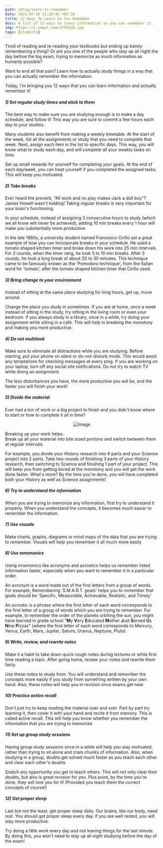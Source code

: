 ```yaml
---
path: /blog/learn-to-remember
date: 2021-07-10 15:28:45 +05:30
title: 12 Ways To Learn So You Remember
desc: A list of 12 ways to learn information so you can remember it.
img: https://i.imgur.com/a7FHzUQ.jpg
tags: [students]
---
```


Tired of reading and re-reading your textbooks but ending up barely remembering a thing? Or are you one of the people who stay up all night the day before the big exam, trying to memorize as much information as humanly possible?

Want to end all that pain? Learn how to actually study things in a way that you can actually remember the information.

Today, I&#39;m bringing you 12 ways that you can learn information and actually remember it!

##### 1) Set regular study times and stick to them

The best way to make sure you are studying enough is to make a day schedule, and follow it! This way you are sure to commit a few hours each day to your studies.

Many students also benefit from making a weekly timetable. At the start of the week, list all the assignments or study that you need to complete that week. Next, assign each item in the list to specific days. This way, you will know what to study each day, and will complete all your weekly tasks on time.

Set up small rewards for yourself for completing your goals. At the end of each day/week, you can treat yourself if you completed the assigned tasks. This will keep you motivated.

##### 2) Take breaks

Ever heard the proverb, &quot;All work and no play makes Jack a dull boy&quot;? James Howell wasn&#39;t kidding! Taking regular breaks is very important for your brain&#39;s functioning.

In your schedule, instead of assigning 3 consecutive hours to study (which we all know will never be achieved), adding 10 min breaks every 1 hour will make you substantially more productive.

In the late 1980s, a university student named Francesco Cirillo set a great example of how you can incorporate breaks in your schedule. He used a tomato shaped kitchen timer and broke down his work into 25 min intervals. For 3 rounds, when the timer rang, he took 5 to 10 min breaks. After 3 rounds, he took a long break of about 20 to 30 minutes. This technique came to be famously known as the &#39;Pomodoro technique&#39;, from the Italian word for &#39;tomato&#39;, after the tomato shaped kitchen timer that Cirillo used.

##### 3) Bring change to your environment

Instead of sitting at the same place studying for long hours, get up, move around.

Change the place you study in sometimes. If you are at home, once a week instead of sitting in the study, try sitting in the living room or even your bedroom. If you always study in a library, once in a while, try doing your assignment while sitting in a café. This will help in breaking the monotony and making you more productive.

##### 4) Do not multitask

Make sure to eliminate all distractions while you are studying. Before starting, put your phone on silent or do-not-disturb mode. This would avoid any temptations for checking messages at every ping. If you are working on your laptop, turn off any social site notifications. Do not try to watch TV while doing an assignment.

The less disturbances you have, the more productive you will be, and the faster you will finish your work!

##### 5) Divide the material

Ever had a ton of work or a big project to finish and you didn&#39;t know where to start or how to complete it all in time?

<p style='text-align:center'>
	<img src='https://i.imgur.com/dMYkagN.jpg' alt='image' />
</p>

Breaking up your work helps.\
Break up all your material into bite sized portions and switch between them at regular intervals.

For example, you divide your History research into 6 parts and your Science project into 2 parts. Take two rounds of finishing 3 parts of your History research, then switching to Science and finishing 1 part of your project. This will keep you from getting bored at the monotony and you will get the work done faster. What&#39;s more? By the time you&#39;re done, you will have completed both your History as well as Science assignments!

##### 6) Try to understand the information

When you are trying to memorize any information, first try to understand it properly. When you understand the concepts, it becomes much easier to remember the information.

##### 7) Use visuals

Make charts, graphs, diagrams or mind maps of the data that you are trying to remember. Visuals will help you remember it all much more easily

##### 8) Use mnemonics

Using mnemonics like acronyms and acrostics helps us remember listed information faster, especially when you want to remember it in a particular order.

An acronym is a word made out of the first letters from a group of words. For example, Remembering &#39;S.M.A.R.T. goals&#39; helps you to remember that goals should be &#39;Specific, Measurable, Achievable, Realistic, and Timely&#39;

An acrostic is a phrase where the first letter of each word corresponds to the first letter of a group of words which you are trying to remember. For example, to remember the order of the planets orbiting the sun, you might have learned in grade school &quot;**M**y **V**ery **E**ducated **M**other **J**ust **S**erved **U**s **N**ine **P**izzas&quot; (where the first letter of each word corresponds to Mercury, Venus, Earth, Mars, Jupiter, Saturn, Uranus, Neptune, Pluto).

##### 9) Write, review, and rewrite notes

Make it a habit to take down quick rough notes during lectures or while first time reading a topic. After going home, review your notes and rewrite them fairly.

Use these notes to study from. You will understand and remember the concepts more easily if you study from something written by your own hand. Also, these notes will help you in revision once exams get near.

##### 10) Practice active recall

Don&#39;t just try to keep reading the material over and over. Part by part try learning it, then cover it with your hand and recite it from memory. This is called active recall. This will help you know whether you remember the information that you are trying to memorize.

##### 11) Set up group study sessions

Having group study sessions once in a while will help you stay motivated, rather than trying to sit alone and cram chunks of information. Also, when studying in a group, doubts get solved much faster as you teach each other and clear each other&#39;s doubts.

Snatch any opportunity you get to teach others. This will not only clear their doubts, but also is great revision for you. Plus point, by the time you&#39;re done, they will love you for it! (Provided you teach them the correct concepts of course!)

##### 12) Get proper sleep

Last but not the least, get proper sleep daily. Our brains, like our body, need rest. You should get proper sleep every day. If you are well rested, you will stay more productive.

Try doing a little work every day and not leaving things for the last minute. By doing this, you won&#39;t need to stay up all night studying before the day of the exam!
